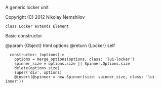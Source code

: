 A generic locker unit

Copyright (C) 2012 Nikolay Nemshilov

```coffee-aside
class Locker extends Element
```

Basic constructor

@param {Object} html options
@return {Locker} self

```coffee-aside
  constructor: (options)->
    options = merge_options(options, class: 'lui-locker')
    spinner_size = options.size || Spinner.Options.size
    delete(options.size)
    super('div', options)
    @insert(@spinner = new Spinner(size: spinner_size, class: 'lui-inner'))
```
